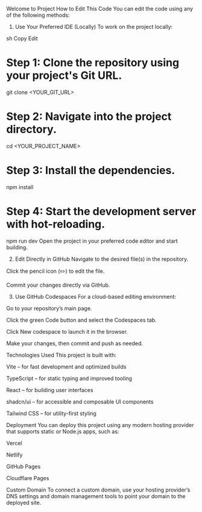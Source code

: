 Welcome to  Project
How to Edit This Code
You can edit the code using any of the following methods:

1. Use Your Preferred IDE (Locally)
To work on the project locally:

sh
Copy
Edit
# Step 1: Clone the repository using your project's Git URL.
git clone <YOUR_GIT_URL>

# Step 2: Navigate into the project directory.
cd <YOUR_PROJECT_NAME>

# Step 3: Install the dependencies.
npm install

# Step 4: Start the development server with hot-reloading.
npm run dev
Open the project in your preferred code editor and start building.

2. Edit Directly in GitHub
Navigate to the desired file(s) in the repository.

Click the pencil icon (✏️) to edit the file.

Commit your changes directly via GitHub.

3. Use GitHub Codespaces
For a cloud-based editing environment:

Go to your repository’s main page.

Click the green Code button and select the Codespaces tab.

Click New codespace to launch it in the browser.

Make your changes, then commit and push as needed.

Technologies Used
This project is built with:

Vite – for fast development and optimized builds

TypeScript – for static typing and improved tooling

React – for building user interfaces

shadcn/ui – for accessible and composable UI components

Tailwind CSS – for utility-first styling

Deployment
You can deploy this project using any modern hosting provider that supports static or Node.js apps, such as:

Vercel

Netlify

GitHub Pages

Cloudflare Pages

Custom Domain
To connect a custom domain, use your hosting provider’s DNS settings and domain management tools to point your domain to the deployed site.
